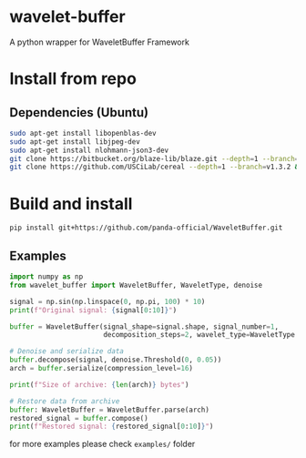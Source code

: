 # wavelet-buffer

A python wrapper for WaveletBuffer Framework

# Install from repo
## Dependencies (Ubuntu)
```bash
sudo apt-get install libopenblas-dev
sudo apt-get install libjpeg-dev
sudo apt-get install nlohmann-json3-dev
git clone https://bitbucket.org/blaze-lib/blaze.git --depth=1 --branch=v3.8 && cd blaze && cmake -DCMAKE_INSTALL_PREFIX=/usr/local/ . && sudo make install
git clone https://github.com/USCiLab/cereal --depth=1 --branch=v1.3.2 && cd cereal && cmake -DCMAKE_INSTALL_PREFIX=/usr/local/ -DJUST_INSTALL_CEREAL=ON . && sudo make install
````
# Build and install
`pip install git+https://github.com/panda-official/WaveletBuffer.git`

## Examples

```python
import numpy as np
from wavelet_buffer import WaveletBuffer, WaveletType, denoise

signal = np.sin(np.linspace(0, np.pi, 100) * 10)
print(f"Original signal: {signal[0:10]}")

buffer = WaveletBuffer(signal_shape=signal.shape, signal_number=1,
                       decomposition_steps=2, wavelet_type=WaveletType.DB3)

# Denoise and serialize data
buffer.decompose(signal, denoise.Threshold(0, 0.05))
arch = buffer.serialize(compression_level=16)

print(f"Size of archive: {len(arch)} bytes")

# Restore data from archive
buffer: WaveletBuffer = WaveletBuffer.parse(arch)
restored_signal = buffer.compose()
print(f"Restored signal: {restored_signal[0:10]}")
```

for more examples please check `examples/` folder
